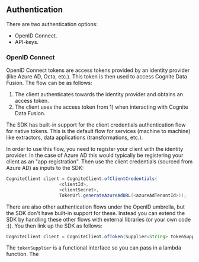## Authentication

There are two authentication options:
- OpenID Connect.
- API-keys.

### OpenID Connect

OpenID Connect tokens are access tokens provided by an identity provider (like Azure AD, Octa, etc.). This token 
is then used to access Cognite Data Fusion. The flow can be as follows:
1) The client authenticates towards the identity provider and obtains an access token.
2) The client uses the access token from 1) when interacting with Cognite Data Fusion.

The SDK has built-in support for the client credentials authentication flow for native tokens. This is the 
default flow for services (machine to machine) like extractors, data applications (transformations, etc.). 

In order to use this flow, you need to register your client with the identity provider. In the case of Azure AD 
this would typically be registering your client as an "app registration". Then use the client credentials (sourced 
from Azure AD) as inputs to the SDK:
```java
CogniteClient client = CogniteClient.ofClientCredentials(
                    <clientId>,
                    <clientSecret>,
                    TokenUrl.generateAzureAdURL(<azureAdTenantId>));
```

There are also other authentication flows under the OpenID umbrella, but the SDK don't have built-in 
support for these. Instead you can extend the SDK by handling these other flows with external libraries
(or your own code :)). You then link up the SDK as follows:
```java
CogniteClient client = CogniteClient.ofToken(Supplier<String> tokenSupplier);
```
The `tokenSupplier` is a functional interface so you can pass in a lambda function. The 
